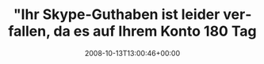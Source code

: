 ---
retweeted: false
source: <a href="http://twitter.com" rel="nofollow">Twitter Web Client</a>
entities:
  hashtags: []
  symbols: []
  user_mentions: []
  urls: []
display_text_range:
- '0'
- '114'
favorite_count: '0'
id_str: '957556564'
truncated: false
retweet_count: '0'
id: '957556564'
created_at: Mon Oct 13 13:00:46 +0000 2008
favorited: false
full_text: '"Ihr Skype-Guthaben ist leider verfallen, da es auf Ihrem Konto 180 Tage
  lang keine Bewegungen gab." Ihr Schweine!'
lang: de
tags:
- pesos/twitter
date: '2008-10-13T13:00:46+00:00'
src: https://twitter.com/bascht/status/957556564
original_url: https://twitter.com/bascht/status/957556564
type: twitter_tweet
text: '"Ihr Skype-Guthaben ist leider verfallen, da es auf Ihrem Konto 180 Tage lang
  keine Bewegungen gab." Ihr Schweine!'
title: "\"Ihr Skype-Guthaben ist leider verfallen, da es auf Ihrem Konto 180 Tag"

---